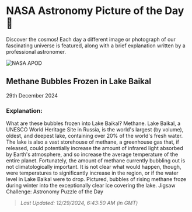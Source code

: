 
  # NASA Astronomy Picture of the Day 🌌

  Discover the cosmos! Each day a different image or photograph of our fascinating universe is featured, along with a brief explanation written by a professional astronomer.

![NASA APOD](https://apod.nasa.gov/apod/image/2412/BaikalBubbles_Makeeva_1000.jpg)

## Methane Bubbles Frozen in Lake Baikal

29th December 2024

### Explanation: 

What are these bubbles frozen into Lake Baikal? Methane.  Lake Baikal, a UNESCO World Heritage Site in Russia, is the world's largest (by volume), oldest, and deepest lake, containing over 20% of the world's fresh water. The lake is also a vast storehouse of methane, a greenhouse gas that, if released, could potentially increase the amount of infrared light absorbed by Earth's atmosphere, and so increase the average temperature of the entire planet. Fortunately, the amount of methane currently bubbling out is not climatologically important. It is not clear what would happen, though, were temperatures to significantly increase in the region, or if the water level in Lake Baikal were to drop.  Pictured, bubbles of rising methane froze during winter into the exceptionally clear ice covering the lake.   Jigsaw Challenge: Astronomy Puzzle of the Day

> _Last Updated: 12/29/2024, 6:43:50 AM (in GMT)_
